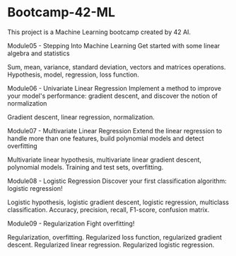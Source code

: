 # Bootcamp-42-ML
This project is a Machine Learning bootcamp created by 42 AI.

Module05 - Stepping Into Machine Learning
Get started with some linear algebra and statistics

Sum, mean, variance, standard deviation, vectors and matrices operations.
Hypothesis, model, regression, loss function.

Module06 - Univariate Linear Regression
Implement a method to improve your model's performance: gradient descent, and discover the notion of normalization

Gradient descent, linear regression, normalization.

Module07 - Multivariate Linear Regression
Extend the linear regression to handle more than one features, build polynomial models and detect overfitting

Multivariate linear hypothesis, multivariate linear gradient descent, polynomial models.
Training and test sets, overfitting.

Module08 - Logistic Regression
Discover your first classification algorithm: logistic regression!

Logistic hypothesis, logistic gradient descent, logistic regression, multiclass classification.
Accuracy, precision, recall, F1-score, confusion matrix.

Module09 - Regularization
Fight overfitting!

Regularization, overfitting. Regularized loss function, regularized gradient descent.
Regularized linear regression. Regularized logistic regression.
